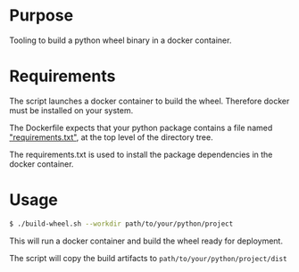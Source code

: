 # Purpose

Tooling to build a python wheel binary in a docker container.

# Requirements

The script launches a docker container to build the wheel. Therefore docker must be installed on your system.

The Dockerfile expects that your python package contains a file named ["requirements.txt"](https://pip.readthedocs.io/en/1.1/requirements.html), at the top level of the directory tree. 

The requirements.txt is used to install the package dependencies in the docker container.

# Usage

```bash
$ ./build-wheel.sh --workdir path/to/your/python/project
```

This will run a docker container and build the wheel ready for deployment.

The script will copy the build artifacts to `path/to/your/python/project/dist`